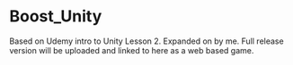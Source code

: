 # Boost_Unity
 
Based on Udemy intro to Unity Lesson 2. 
Expanded on by me. Full release version will be uploaded and linked to here as a web based game.
